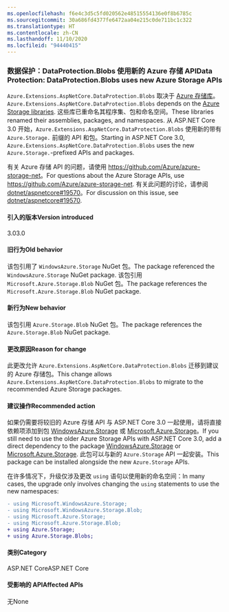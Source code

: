 ```yaml
---
ms.openlocfilehash: f6e4c3d5c5fd020562e48515554136e0f8b6785c
ms.sourcegitcommit: 30a686fd4377fe6472aa04e215c0de711bc1c322
ms.translationtype: HT
ms.contentlocale: zh-CN
ms.lasthandoff: 11/10/2020
ms.locfileid: "94440415"
---
```

### <a name="data-protection-dataprotectionblobs-uses-new-azure-storage-apis"></a><span data-ttu-id="7e133-101">数据保护：DataProtection.Blobs 使用新的 Azure 存储 API</span><span class="sxs-lookup"><span data-stu-id="7e133-101">Data Protection: DataProtection.Blobs uses new Azure Storage APIs</span></span>

<span data-ttu-id="7e133-102">`Azure.Extensions.AspNetCore.DataProtection.Blobs` 取决于 [Azure 存储库](https://github.com/Azure/azure-storage-net)。</span><span class="sxs-lookup"><span data-stu-id="7e133-102">`Azure.Extensions.AspNetCore.DataProtection.Blobs` depends on the [Azure Storage libraries](https://github.com/Azure/azure-storage-net).</span></span> <span data-ttu-id="7e133-103">这些库已重命名其程序集、包和命名空间。</span><span class="sxs-lookup"><span data-stu-id="7e133-103">These libraries renamed their assemblies, packages, and namespaces.</span></span> <span data-ttu-id="7e133-104">从 ASP.NET Core 3.0 开始，`Azure.Extensions.AspNetCore.DataProtection.Blobs` 使用新的带有 `Azure.Storage.` 前缀的 API 和包。</span><span class="sxs-lookup"><span data-stu-id="7e133-104">Starting in ASP.NET Core 3.0, `Azure.Extensions.AspNetCore.DataProtection.Blobs` uses the new `Azure.Storage.`-prefixed APIs and packages.</span></span>

<span data-ttu-id="7e133-105">有关 Azure 存储 API 的问题，请使用 <https://github.com/Azure/azure-storage-net>。</span><span class="sxs-lookup"><span data-stu-id="7e133-105">For questions about the Azure Storage APIs, use <https://github.com/Azure/azure-storage-net>.</span></span> <span data-ttu-id="7e133-106">有关此问题的讨论，请参阅 [dotnet/aspnetcore#19570](https://github.com/dotnet/aspnetcore/issues/19570)。</span><span class="sxs-lookup"><span data-stu-id="7e133-106">For discussion on this issue, see [dotnet/aspnetcore#19570](https://github.com/dotnet/aspnetcore/issues/19570).</span></span>

#### <a name="version-introduced"></a><span data-ttu-id="7e133-107">引入的版本</span><span class="sxs-lookup"><span data-stu-id="7e133-107">Version introduced</span></span>

<span data-ttu-id="7e133-108">3.0</span><span class="sxs-lookup"><span data-stu-id="7e133-108">3.0</span></span>

#### <a name="old-behavior"></a><span data-ttu-id="7e133-109">旧行为</span><span class="sxs-lookup"><span data-stu-id="7e133-109">Old behavior</span></span>

<span data-ttu-id="7e133-110">该包引用了 `WindowsAzure.Storage` NuGet 包。</span><span class="sxs-lookup"><span data-stu-id="7e133-110">The package referenced the `WindowsAzure.Storage` NuGet package.</span></span>
<span data-ttu-id="7e133-111">该包引用 `Microsoft.Azure.Storage.Blob` NuGet 包。</span><span class="sxs-lookup"><span data-stu-id="7e133-111">The package references the `Microsoft.Azure.Storage.Blob` NuGet package.</span></span>

#### <a name="new-behavior"></a><span data-ttu-id="7e133-112">新行为</span><span class="sxs-lookup"><span data-stu-id="7e133-112">New behavior</span></span>

<span data-ttu-id="7e133-113">该包引用 `Azure.Storage.Blob` NuGet 包。</span><span class="sxs-lookup"><span data-stu-id="7e133-113">The package references the `Azure.Storage.Blob` NuGet package.</span></span>

#### <a name="reason-for-change"></a><span data-ttu-id="7e133-114">更改原因</span><span class="sxs-lookup"><span data-stu-id="7e133-114">Reason for change</span></span>

<span data-ttu-id="7e133-115">此更改允许 `Azure.Extensions.AspNetCore.DataProtection.Blobs` 迁移到建议的 Azure 存储包。</span><span class="sxs-lookup"><span data-stu-id="7e133-115">This change allows `Azure.Extensions.AspNetCore.DataProtection.Blobs` to migrate to the recommended Azure Storage packages.</span></span>

#### <a name="recommended-action"></a><span data-ttu-id="7e133-116">建议操作</span><span class="sxs-lookup"><span data-stu-id="7e133-116">Recommended action</span></span>

<span data-ttu-id="7e133-117">如果仍需要将较旧的 Azure 存储 API 与 ASP.NET Core 3.0 一起使用，请将直接依赖项添加到包 [WindowsAzure.Storage](https://www.nuget.org/packages/WindowsAzure.Storage/) 或 [Microsoft.Azure.Storage](https://www.nuget.org/packages/Microsoft.Azure.Storage.Blob/)。</span><span class="sxs-lookup"><span data-stu-id="7e133-117">If you still need to use the older Azure Storage APIs with ASP.NET Core 3.0, add a direct dependency to the package [WindowsAzure.Storage](https://www.nuget.org/packages/WindowsAzure.Storage/) or [Microsoft.Azure.Storage](https://www.nuget.org/packages/Microsoft.Azure.Storage.Blob/).</span></span> <span data-ttu-id="7e133-118">此包可以与新的 `Azure.Storage` API 一起安装。</span><span class="sxs-lookup"><span data-stu-id="7e133-118">This package can be installed alongside the new `Azure.Storage` APIs.</span></span>

<span data-ttu-id="7e133-119">在许多情况下，升级仅涉及更改 `using` 语句以使用新的命名空间：</span><span class="sxs-lookup"><span data-stu-id="7e133-119">In many cases, the upgrade only involves changing the `using` statements to use the new namespaces:</span></span>

```diff
- using Microsoft.WindowsAzure.Storage;
- using Microsoft.WindowsAzure.Storage.Blob;
- using Microsoft.Azure.Storage;
- using Microsoft.Azure.Storage.Blob;
+ using Azure.Storage;
+ using Azure.Storage.Blobs;
```

#### <a name="category"></a><span data-ttu-id="7e133-120">类别</span><span class="sxs-lookup"><span data-stu-id="7e133-120">Category</span></span>

<span data-ttu-id="7e133-121">ASP.NET Core</span><span class="sxs-lookup"><span data-stu-id="7e133-121">ASP.NET Core</span></span>

#### <a name="affected-apis"></a><span data-ttu-id="7e133-122">受影响的 API</span><span class="sxs-lookup"><span data-stu-id="7e133-122">Affected APIs</span></span>

<span data-ttu-id="7e133-123">无</span><span class="sxs-lookup"><span data-stu-id="7e133-123">None</span></span>

<!-- 

#### Affected APIs

Not detectable via API analysis

-->
